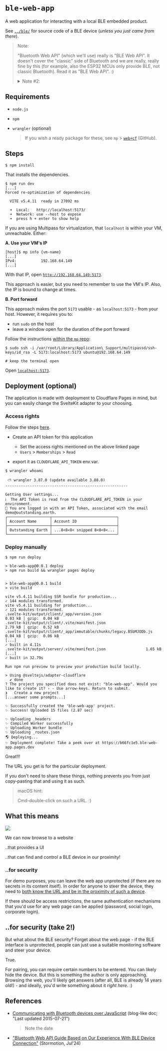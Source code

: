 # `ble-web-app`

A web application for interacting with a local BLE embedded product.

See [`../ble/`](../ble) for source code of a BLE device (*unless you just came from there*).

>Note:
>
>"Bluetooth Web API" (which we'll use) really is "BLE Web API". It doesn't cover the "classic" side of Bluetooth and we are really, really fine by this (for example, also the ESP32 MCUs only provide BLE, not classic Bluetooth). Read it as "BLE Web API". :)
>
><details><summary>Note #2:</summary>
>Why didn't they call it BLE-Web API, as in.. BLEW. Yeah, perhaps not.
></details>

## Requirements

- `node.js` 
- `npm`
- `wrangler` (optional)

	>If you wish a ready package for these, see `mp` > [`web+cf`](https://github.com/akauppi/mp/tree/main/web+cf) (GitHub).

## Steps

```
$ npm install
```

That installs the dependencies.

```
$ npm run dev
[...]
Forced re-optimization of dependencies

  VITE v5.4.11  ready in 27092 ms

  ➜  Local:   http://localhost:5173/
  ➜  Network: use --host to expose
  ➜  press h + enter to show help
```

If you are using Multipass for virtualization, that `localhost` is within your VM, unreachable. Either:

**A. Use your VM's IP**

```
[host]$ mp info {vm-name}
[...]
IPv4:           192.168.64.149
[...]
```

With that IP, open [`http://192.168.64.149:5173`](http://192.168.64.149:5173).

This approach is easier, but you need to remember to use the VM's IP. Also, the IP is bound to change at times.


**B. Port forward**

This approach makes the port `5173` usable - as `localhost:5173` - from your host. However, it requires you to:

- run `sudo` on the host
- leave a window open for the duration of the port forward

Follow the instructions [within the `mp` repo](https://github.com/akauppi/mp/tree/main/web#using-installing-a-cli):

```
$ sudo ssh -i /var/root/Library/Application\ Support/multipassd/ssh-keys/id_rsa -L 5173:localhost:5173 ubuntu@192.168.64.149

# keep the terminal open
```

Open [`localhost:5173`](http://localhost:5173).


## Deployment (optional)

The application is made with deployment to Cloudflare Pages in mind, but you can easily change the SvelteKit adapter to your choosing.

### Access rights

Follow the steps [here](https://github.com/akauppi/mp/tree/main/web%2Bcf#b-login-with-custom-api-tokens).

- Create an API token for this application

	- Set the access rights mentioned on the above linked page<br />
	+ `Users` > `Memberships` > `Read`

- export it as `CLOUDFLARE_API_TOKEN` env.var.

```
$ wrangler whoami

 ⛅️ wrangler 3.87.0 (update available 3.88.0)
-------------------------------------------------------

Getting User settings...
ℹ️  The API Token is read from the CLOUDFLARE_API_TOKEN in your environment.
👋 You are logged in with an API Token, associated with the email demo@outstanding.earth.
┌───────────────────┬─────────────────────────────┐
│ Account Name      │ Account ID                  │
├───────────────────┼─────────────────────────────┤
│ Outstanding Earth │ ...8<8<8< snipped 8<8<8<... │
└───────────────────┴─────────────────────────────┘
```

### Deploy manually

```
$ npm run deploy

> ble-web-app@0.0.1 deploy
> npm run build && wrangler pages deploy


> ble-web-app@0.0.1 build
> vite build

vite v5.4.11 building SSR bundle for production...
✓ 144 modules transformed.
vite v5.4.11 building for production...
✓ 121 modules transformed.
.svelte-kit/output/client/_app/version.json                                    0.03 kB │ gzip:  0.04 kB
.svelte-kit/output/client/.vite/manifest.json                                  2.79 kB │ gzip:  0.52 kB
.svelte-kit/output/client/_app/immutable/chunks/legacy.B5bMJODb.js             0.04 kB │ gzip:  0.06 kB
[...]
✓ built in 4.11s
.svelte-kit/output/server/.vite/manifest.json                  1.65 kB
[...]
✓ built in 32.79s

Run npm run preview to preview your production build locally.

> Using @sveltejs/adapter-cloudflare
  ✔ done
? The project you specified does not exist: "ble-web-app". Would you like to create it? › - Use arrow-keys. Return to submit.
❯   Create a new project
[...answer some prompts...]

✨ Successfully created the 'ble-web-app' project.
✨ Success! Uploaded 15 files (2.87 sec)

✨ Uploading _headers
✨ Compiled Worker successfully
✨ Uploading Worker bundle
✨ Uploading _routes.json
🌎 Deploying...
✨ Deployment complete! Take a peek over at https://b66fc1e5.ble-web-app.pages.dev
```

Great!!!

The URL you get is for the particular deployment.

If you don't need to share these things, nothing prevents you from just copy-pasting that and using it as such.

>macOS hint:
>
>Cmd-double-click on such a URL. :)


## What this means

![](.images/ble-human-cf.png)

We can now browse to a website

..that provides a UI

..that can find and control a BLE device in our proximity!


### ..for security

For demo purposes, you can leave the web app unprotected (if there are no secrets in its content itself). In order for anyone to steer the device, they need to <u>both know the URL and be in the proximity of such a device</u>.

If there should be access restrictions, the same authentication mechanisms that you'd use for any web page can be applied (password, social login, corporate login).

## ..for security (take 2!)

But what about the BLE security? Forget about the web page - if the BLE interface is unprotected, people can just use a suitable monitoring software and steer your device.

True.

For pairing, you can require certain numbers to be entered. You can likely hide the device. But this is something the author is only approaching. Browsing the web, you'll likely get answers (after all, BLE is already 14 years old!) - and ideally, you'd write something about it *right here*. :)


## References

- [Communicating with Bluetooth devices over JavaScript](https://developer.chrome.com/docs/capabilities/bluetooth) (blog-like doc; "Last updated 2015-07-21")

	>Note the date

- ["Bluetooth Web API Guide Based on Our Experience With BLE Device Connection"](https://stormotion.io/blog/web-ble-implementation/) (Stormotion, Jul'24)

<!-- #LeaveOut, since:
>>Not /quite/ good enough for us... Verbose, and some opinions are a bit shaky ("limited range" as a con, when it can also be seen as a pro, and frankly... it's relative to what your aims are!!

- [Bluetooth Web API Guide Based on Our Experience With BLE Device Connection](https://stormotion.io/blog/web-ble-implementation/) (article, Jul'24)
-->

<!-- #LeftOut, since
	- aging
	- no search!
	- not needed to understand Bluetooth Web API!

- [Web Bluetooth specification](https://webbluetoothcg.github.io/web-bluetooth/) (GitHub, dated Nov'24 but... seems aging)

	Written mostly to the implementors of Web Bluetooth (i.e. browser authors), it's still an interesting read if you have the time...

	>While the beginning mentions 2024, the text itself covers Bluetooth 4..4.2, not Bluetooth 5 (which was released ~2019 and carries improvements to BLE, thus essential for Bluetooth Web API). Strange.

	<span />
	
	>Also, while being from W3C (at least a working group), the site doesn't sport a search field. Great omission! Don't like it... at all.
-->	
	
